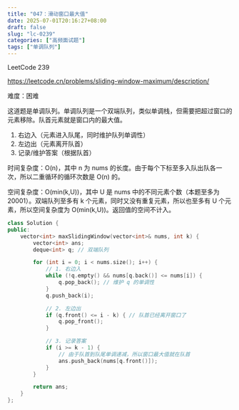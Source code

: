 ```yaml
---
title: "047：滑动窗口最大值"
date: 2025-07-01T20:16:27+08:00
draft: false
slug: "lc-0239"
categories: ["高频面试题"]
tags: ["单调队列"]
---
```


LeetCode 239

https://leetcode.cn/problems/sliding-window-maximum/description/

难度：困难

这道题是单调队列。单调队列是一个双端队列，类似单调栈，但需要把超过窗口的元素移除。队首元素就是窗口内的最大值。

1. 右边入（元素进入队尾，同时维护队列单调性）
2. 左边出（元素离开队首）
3. 记录/维护答案（根据队首）

时间复杂度：O(n)，其中 n 为 nums 的长度。由于每个下标至多入队出队各一次，所以二重循环的循环次数是 O(n) 的。

空间复杂度：O(min(k,U))，其中 U 是 nums 中的不同元素个数（本题至多为 20001）。双端队列至多有 k 个元素，同时又没有重复元素，所以也至多有 U 个元素，所以空间复杂度为 O(min(k,U))。返回值的空间不计入。

<!--more-->

```cpp
class Solution {
public:
    vector<int> maxSlidingWindow(vector<int>& nums, int k) {
        vector<int> ans;
        deque<int> q; // 双端队列

        for (int i = 0; i < nums.size(); i++) {
            // 1. 右边入
            while (!q.empty() && nums[q.back()] <= nums[i]) {
                q.pop_back(); // 维护 q 的单调性
            }
            q.push_back(i);

            // 2. 左边出
            if (q.front() <= i - k) { // 队首已经离开窗口了
                q.pop_front();
            }

            // 3. 记录答案
            if (i >= k - 1) {
                // 由于队首到队尾单调递减，所以窗口最大值就在队首
                ans.push_back(nums[q.front()]);
            }
        }

        return ans;
    }
};
```
